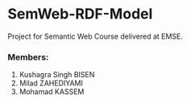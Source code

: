 # SemWeb-RDF-Model

Project for Semantic Web Course delivered at EMSE.

### Members:
1. Kushagra Singh BISEN
2. Milad ZAHEDIYAMI
3. Mohamad KASSEM
